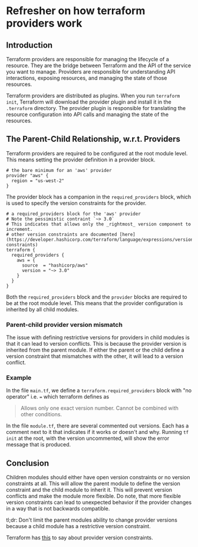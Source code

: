 # Refresher on how terraform providers work

## Introduction

Terraform providers are responsible for managing the lifecycle of a resource. They are the bridge between Terraform and the API of the service you want to manage. Providers are responsible for understanding API interactions, exposing resources, and managing the state of those resources.

Terraform providers are distributed as plugins. When you run `terraform init`, Terraform will download the provider plugin and install it in the `.terraform` directory. The provider plugin is responsible for translating the resource configuration into API calls and managing the state of the resources.

## The Parent-Child Relationship, w.r.t. Providers

Terraform providers are required to be configured at the root module level. This means setting the provider definition in a provider block.

```hcl
# the bare minimum for an 'aws' provider
provider "aws" {
  region = "us-west-2"
}
```

The provider block has a companion in the `required_providers` block, which is used to specify the version constraints for the provider.

```hcl
# a required_providers block for the 'aws' provider
# Note the pessimistic contraint `~> 3.0`
# This indicates that allows only the _rightmost_ version component to increment.
# other version constraints are documented [here](https://developer.hashicorp.com/terraform/language/expressions/version-constraints)
terraform {
  required_providers {
    aws = {
      source  = "hashicorp/aws"
      version = "~> 3.0"
    }
  }
}
```

Both the `required_providers` block and the `provider` blocks are required to be at the root module level. This means that the provider configuration is inherited by all child modules.

### Parent-child provider version mismatch

The issue with defining restrictive versions for providers in child modules is that it can lead to version conflicts. This is because the provider version is inherited from the parent module. If either the parent or the child define a version constraint that mismatches with the other, it will lead to a version conflict.

### Example

In the file `main.tf`, we define a `terraform.required_providers` block with "no operator" i.e. `=` which terraform defines as

> Allows only one exact version number. Cannot be combined with other conditions.

In the file `module.tf`, there are several commented out versions. Each has a comment next to it that indicates if it works or doesn't and why. Running `tf init` at the root, with the version uncommented, will show the error message that is produced.

## Conclusion

Children modules should either have open version constraints or no version constraints at all. This will allow the parent module to define the version constraint and the child module to inherit it. This will prevent version conflicts and make the module more flexible. Do note, that more flexible version constraints can lead to unexpected behavior if the provider changes in a way that is not backwards compatible.

tl;dr: Don't limit the parent modules ability to change provider versions because a child module has a restrictive version constraint.

Terraform has [this](https://developer.hashicorp.com/terraform/language/expressions/version-constraints#terraform-core-and-provider-versions) to say about provider version constraints.
